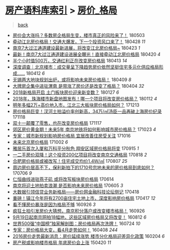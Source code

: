 [房产语料库索引](../../README.md)  > [房价_格局](房价_格局.md)
====
> [back](../README.md)

- [房价会大涨吗？多数房企格局生变，楼市真正的风险来了！](http://jkwz.applinzi.com/ittc/7098855526928745489.html#%E6%88%BF%E4%BB%B7%E4%BC%9A%E5%A4%A7%E6%B6%A8%E5%90%97%EF%BC%9F%E5%A4%9A%E6%95%B0%E6%88%BF%E4%BC%81%E6%A0%BC%E5%B1%80%E7%94%9F%E5%8F%98%EF%BC%8C%E6%A5%BC%E5%B8%82%E7%9C%9F%E6%AD%A3%E7%9A%84%E9%A3%8E%E9%99%A9%E6%9D%A5%E4%BA%86%EF%BC%81) 180503  
- [牵动江北房价格局！交通大爆发，下一个投资风口来了！](http://jkwz.applinzi.com/ittc/7096964875714823179.html#%E7%89%B5%E5%8A%A8%E6%B1%9F%E5%8C%97%E6%88%BF%E4%BB%B7%E6%A0%BC%E5%B1%80%EF%BC%81%E4%BA%A4%E9%80%9A%E5%A4%A7%E7%88%86%E5%8F%91%EF%BC%8C%E4%B8%8B%E4%B8%80%E4%B8%AA%E6%8A%95%E8%B5%84%E9%A3%8E%E5%8F%A3%E6%9D%A5%E4%BA%86%EF%BC%81) 180428 *11* 
- [南京7大过江通道建设最新进展，将改变江北房价格局~](http://jkwz.applinzi.com/ittc/7095220564644070411.html#%E5%8D%97%E4%BA%AC7%E5%A4%A7%E8%BF%87%E6%B1%9F%E9%80%9A%E9%81%93%E5%BB%BA%E8%AE%BE%E6%9C%80%E6%96%B0%E8%BF%9B%E5%B1%95%EF%BC%8C%E5%B0%86%E6%94%B9%E5%8F%98%E6%B1%9F%E5%8C%97%E6%88%BF%E4%BB%B7%E6%A0%BC%E5%B1%80%7E) 180423 *1* 
- [最新！南京7大过江通道建设进展全曝光！直接牵动江北房价格局](http://jkwz.applinzi.com/ittc/7093976819323896848.html#%E6%9C%80%E6%96%B0%EF%BC%81%E5%8D%97%E4%BA%AC7%E5%A4%A7%E8%BF%87%E6%B1%9F%E9%80%9A%E9%81%93%E5%BB%BA%E8%AE%BE%E8%BF%9B%E5%B1%95%E5%85%A8%E6%9B%9D%E5%85%89%EF%BC%81%E7%9B%B4%E6%8E%A5%E7%89%B5%E5%8A%A8%E6%B1%9F%E5%8C%97%E6%88%BF%E4%BB%B7%E6%A0%BC%E5%B1%80) 180420 *4* 
- [半个小时值500万，交通红利正在改变房价格局](http://jkwz.applinzi.com/ittc/7091408149343110161.html#%E5%8D%8A%E4%B8%AA%E5%B0%8F%E6%97%B6%E5%80%BC500%E4%B8%87%EF%BC%8C%E4%BA%A4%E9%80%9A%E7%BA%A2%E5%88%A9%E6%AD%A3%E5%9C%A8%E6%94%B9%E5%8F%98%E6%88%BF%E4%BB%B7%E6%A0%BC%E5%B1%80) 180413 *14* 
- [深度调查｜北京楼市：成交量呈下降趋势房价依然坚挺住宅多元化供应格局形成……](http://jkwz.applinzi.com/ittc/7091006759781270544.html#%E6%B7%B1%E5%BA%A6%E8%B0%83%E6%9F%A5%EF%BD%9C%E5%8C%97%E4%BA%AC%E6%A5%BC%E5%B8%82%EF%BC%9A%E6%88%90%E4%BA%A4%E9%87%8F%E5%91%88%E4%B8%8B%E9%99%8D%E8%B6%8B%E5%8A%BF%E6%88%BF%E4%BB%B7%E4%BE%9D%E7%84%B6%E5%9D%9A%E6%8C%BA%E4%BD%8F%E5%AE%85%E5%A4%9A%E5%85%83%E5%8C%96%E4%BE%9B%E5%BA%94%E6%A0%BC%E5%B1%80%E5%BD%A2%E6%88%90%E2%80%A6%E2%80%A6) 180412 *6* 
- [无锡两大地块规划出炉，或将影响未来房价格局！](http://jkwz.applinzi.com/ittc/7090024419076604934.html#%E6%97%A0%E9%94%A1%E4%B8%A4%E5%A4%A7%E5%9C%B0%E5%9D%97%E8%A7%84%E5%88%92%E5%87%BA%E7%82%89%EF%BC%8C%E6%88%96%E5%B0%86%E5%BD%B1%E5%93%8D%E6%9C%AA%E6%9D%A5%E6%88%BF%E4%BB%B7%E6%A0%BC%E5%B1%80%EF%BC%81) 180409 *8* 
- [大牌房企集中进驻渭南 是带涨了房价还是改变了格局？](http://jkwz.applinzi.com/ittc/7088139938686305286.html#%E5%A4%A7%E7%89%8C%E6%88%BF%E4%BC%81%E9%9B%86%E4%B8%AD%E8%BF%9B%E9%A9%BB%E6%B8%AD%E5%8D%97+%E6%98%AF%E5%B8%A6%E6%B6%A8%E4%BA%86%E6%88%BF%E4%BB%B7%E8%BF%98%E6%98%AF%E6%94%B9%E5%8F%98%E4%BA%86%E6%A0%BC%E5%B1%80%EF%BC%9F) 180404 *32* 
- [2018新格局开启 土门板块房价迎来新变数？](http://jkwz.applinzi.com/ittc/7062917720331256838.html#2018%E6%96%B0%E6%A0%BC%E5%B1%80%E5%BC%80%E5%90%AF+%E5%9C%9F%E9%97%A8%E6%9D%BF%E5%9D%97%E6%88%BF%E4%BB%B7%E8%BF%8E%E6%9D%A5%E6%96%B0%E5%8F%98%E6%95%B0%EF%BC%9F) 180127 *6* 
- [2018年，珠海楼市新盘地图发布！哪一个项目将改变房价格局？](http://jkwz.applinzi.com/ittc/7057795721451799568.html#2018%E5%B9%B4%EF%BC%8C%E7%8F%A0%E6%B5%B7%E6%A5%BC%E5%B8%82%E6%96%B0%E7%9B%98%E5%9C%B0%E5%9B%BE%E5%8F%91%E5%B8%83%EF%BC%81%E5%93%AA%E4%B8%80%E4%B8%AA%E9%A1%B9%E7%9B%AE%E5%B0%86%E6%94%B9%E5%8F%98%E6%88%BF%E4%BB%B7%E6%A0%BC%E5%B1%80%EF%BC%9F) 180112 *4* 
- [明年多幅2万+高价地入市，江北三大板块房价格局如何？](http://jkwz.applinzi.com/ittc/7046596347644347408.html#%E6%98%8E%E5%B9%B4%E5%A4%9A%E5%B9%852%E4%B8%87%2B%E9%AB%98%E4%BB%B7%E5%9C%B0%E5%85%A5%E5%B8%82%EF%BC%8C%E6%B1%9F%E5%8C%97%E4%B8%89%E5%A4%A7%E6%9D%BF%E5%9D%97%E6%88%BF%E4%BB%B7%E6%A0%BC%E5%B1%80%E5%A6%82%E4%BD%95%EF%BC%9F) 171213  
- [房价格局巨变！汊河土拍溢价率创新高，34万/㎡汤臣一品再破上海房价纪录](http://jkwz.applinzi.com/ittc/7037211840021529617.html#%E6%88%BF%E4%BB%B7%E6%A0%BC%E5%B1%80%E5%B7%A8%E5%8F%98%EF%BC%81%E6%B1%8A%E6%B2%B3%E5%9C%9F%E6%8B%8D%E6%BA%A2%E4%BB%B7%E7%8E%87%E5%88%9B%E6%96%B0%E9%AB%98%EF%BC%8C34%E4%B8%87%2F%E3%8E%A1%E6%B1%A4%E8%87%A3%E4%B8%80%E5%93%81%E5%86%8D%E7%A0%B4%E4%B8%8A%E6%B5%B7%E6%88%BF%E4%BB%B7%E7%BA%AA%E5%BD%95) 171118  
- [双十一颠覆了零售，也在改变房价格局](http://jkwz.applinzi.com/ittc/7036182769904911376.html#%E5%8F%8C%E5%8D%81%E4%B8%80%E9%A2%A0%E8%A6%86%E4%BA%86%E9%9B%B6%E5%94%AE%EF%BC%8C%E4%B9%9F%E5%9C%A8%E6%94%B9%E5%8F%98%E6%88%BF%E4%BB%B7%E6%A0%BC%E5%B1%80) 171117  
- [郊区房价黄金期！未来5年 南京地铁将如何影响城市房价格局？](http://jkwz.applinzi.com/ittc/7027655320967578641.html#%E9%83%8A%E5%8C%BA%E6%88%BF%E4%BB%B7%E9%BB%84%E9%87%91%E6%9C%9F%EF%BC%81%E6%9C%AA%E6%9D%A55%E5%B9%B4+%E5%8D%97%E4%BA%AC%E5%9C%B0%E9%93%81%E5%B0%86%E5%A6%82%E4%BD%95%E5%BD%B1%E5%93%8D%E5%9F%8E%E5%B8%82%E6%88%BF%E4%BB%B7%E6%A0%BC%E5%B1%80%EF%BC%9F) 171023 *4* 
- [专家：城市新规划影响房价格局 宜居改善住房受关注](http://jkwz.applinzi.com/ittc/7024963905670087696.html#%E4%B8%93%E5%AE%B6%EF%BC%9A%E5%9F%8E%E5%B8%82%E6%96%B0%E8%A7%84%E5%88%92%E5%BD%B1%E5%93%8D%E6%88%BF%E4%BB%B7%E6%A0%BC%E5%B1%80+%E5%AE%9C%E5%B1%85%E6%94%B9%E5%96%84%E4%BD%8F%E6%88%BF%E5%8F%97%E5%85%B3%E6%B3%A8) 171016  
- [未来北京房价格局](http://jkwz.applinzi.com/ittc/7019795413505410065.html#%E6%9C%AA%E6%9D%A5%E5%8C%97%E4%BA%AC%E6%88%BF%E4%BB%B7%E6%A0%BC%E5%B1%80) 171002 *6* 
- [雅居乐首次入厦和万科平分秋色 翔安区域房价格局将变](http://jkwz.applinzi.com/ittc/7013513127214449681.html#%E9%9B%85%E5%B1%85%E4%B9%90%E9%A6%96%E6%AC%A1%E5%85%A5%E5%8E%A6%E5%92%8C%E4%B8%87%E7%A7%91%E5%B9%B3%E5%88%86%E7%A7%8B%E8%89%B2+%E7%BF%94%E5%AE%89%E5%8C%BA%E5%9F%9F%E6%88%BF%E4%BB%B7%E6%A0%BC%E5%B1%80%E5%B0%86%E5%8F%98) 170915 *1* 
- [一二手房价双降！这个投资200亿项目将改变南京交通格局](http://jkwz.applinzi.com/ittc/7003192512381191184.html#%E4%B8%80%E4%BA%8C%E6%89%8B%E6%88%BF%E4%BB%B7%E5%8F%8C%E9%99%8D%EF%BC%81%E8%BF%99%E4%B8%AA%E6%8A%95%E8%B5%84200%E4%BA%BF%E9%A1%B9%E7%9B%AE%E5%B0%86%E6%94%B9%E5%8F%98%E5%8D%97%E4%BA%AC%E4%BA%A4%E9%80%9A%E6%A0%BC%E5%B1%80) 170818 *2* 
- [合肥房价格局或被改写！住宅成交均价1.4W/㎡](http://jkwz.applinzi.com/ittc/6998984922273154064.html#%E5%90%88%E8%82%A5%E6%88%BF%E4%BB%B7%E6%A0%BC%E5%B1%80%E6%88%96%E8%A2%AB%E6%94%B9%E5%86%99%EF%BC%81%E4%BD%8F%E5%AE%85%E6%88%90%E4%BA%A4%E5%9D%87%E4%BB%B71.4W%2F%E3%8E%A1) 170807 *25* 
- [周边房价居高不下，保利新拍下的1710号宗地未来的房价格局到底如何？](http://jkwz.applinzi.com/ittc/6987144083284689925.html#%E5%91%A8%E8%BE%B9%E6%88%BF%E4%BB%B7%E5%B1%85%E9%AB%98%E4%B8%8D%E4%B8%8B%EF%BC%8C%E4%BF%9D%E5%88%A9%E6%96%B0%E6%8B%8D%E4%B8%8B%E7%9A%841710%E5%8F%B7%E5%AE%97%E5%9C%B0%E6%9C%AA%E6%9D%A5%E7%9A%84%E6%88%BF%E4%BB%B7%E6%A0%BC%E5%B1%80%E5%88%B0%E5%BA%95%E5%A6%82%E4%BD%95%EF%BC%9F) 170706 *9* 
- [仁恒曲线进驻燕子矶 或将改写板块房价格局](http://jkwz.applinzi.com/ittc/6978946414523450372.html#%E4%BB%81%E6%81%92%E6%9B%B2%E7%BA%BF%E8%BF%9B%E9%A9%BB%E7%87%95%E5%AD%90%E7%9F%B6+%E6%88%96%E5%B0%86%E6%94%B9%E5%86%99%E6%9D%BF%E5%9D%97%E6%88%BF%E4%BB%B7%E6%A0%BC%E5%B1%80) 170614  
- [南京将迎土地拍卖浪潮 是否影响未来房价格局](http://jkwz.applinzi.com/ittc/6975749411098330116.html#%E5%8D%97%E4%BA%AC%E5%B0%86%E8%BF%8E%E5%9C%9F%E5%9C%B0%E6%8B%8D%E5%8D%96%E6%B5%AA%E6%BD%AE+%E6%98%AF%E5%90%A6%E5%BD%B1%E5%93%8D%E6%9C%AA%E6%9D%A5%E6%88%BF%E4%BB%B7%E6%A0%BC%E5%B1%80) 170605 *3* 
- [大数据引领信贷业务新格局——房价网金融科技论坛侧记](http://jkwz.applinzi.com/ittc/6957837050249217029.html#%E5%A4%A7%E6%95%B0%E6%8D%AE%E5%BC%95%E9%A2%86%E4%BF%A1%E8%B4%B7%E4%B8%9A%E5%8A%A1%E6%96%B0%E6%A0%BC%E5%B1%80%E2%80%94%E2%80%94%E6%88%BF%E4%BB%B7%E7%BD%91%E9%87%91%E8%9E%8D%E7%A7%91%E6%8A%80%E8%AE%BA%E5%9D%9B%E4%BE%A7%E8%AE%B0) 170418  
- [重磅！镇江今年将有2700亩住宅土地上市，深度影响房价格局](http://jkwz.applinzi.com/ittc/6957432229490852868.html#%E9%87%8D%E7%A3%85%EF%BC%81%E9%95%87%E6%B1%9F%E4%BB%8A%E5%B9%B4%E5%B0%86%E6%9C%892700%E4%BA%A9%E4%BD%8F%E5%AE%85%E5%9C%9F%E5%9C%B0%E4%B8%8A%E5%B8%82%EF%BC%8C%E6%B7%B1%E5%BA%A6%E5%BD%B1%E5%93%8D%E6%88%BF%E4%BB%B7%E6%A0%BC%E5%B1%80) 170417 *12* 
- [看不懂房价暴涨是因为格局不够](http://jkwz.applinzi.com/ittc/6882164782869775364.html#%E7%9C%8B%E4%B8%8D%E6%87%82%E6%88%BF%E4%BB%B7%E6%9A%B4%E6%B6%A8%E6%98%AF%E5%9B%A0%E4%B8%BA%E6%A0%BC%E5%B1%80%E4%B8%8D%E5%A4%9F) 160926 *3* 
- [疯狂土拍引发房价大猜想，南京积分落户或改变楼市格局！](http://jkwz.applinzi.com/ittc/6882102452454687749.html#%E7%96%AF%E7%8B%82%E5%9C%9F%E6%8B%8D%E5%BC%95%E5%8F%91%E6%88%BF%E4%BB%B7%E5%A4%A7%E7%8C%9C%E6%83%B3%EF%BC%8C%E5%8D%97%E4%BA%AC%E7%A7%AF%E5%88%86%E8%90%BD%E6%88%B7%E6%88%96%E6%94%B9%E5%8F%98%E6%A5%BC%E5%B8%82%E6%A0%BC%E5%B1%80%EF%BC%81) 160926  
- [9月19日起南京网拍18幅地，这些区域房价格局又将改变！](http://jkwz.applinzi.com/ittc/6865396959610930181.html#9%E6%9C%8819%E6%97%A5%E8%B5%B7%E5%8D%97%E4%BA%AC%E7%BD%91%E6%8B%8D18%E5%B9%85%E5%9C%B0%EF%BC%8C%E8%BF%99%E4%BA%9B%E5%8C%BA%E5%9F%9F%E6%88%BF%E4%BB%B7%E6%A0%BC%E5%B1%80%E5%8F%88%E5%B0%86%E6%94%B9%E5%8F%98%EF%BC%81) 160812 *6* 
- [世界500强“中国榜”独家解剖图：房价格局再次洗牌！](http://jkwz.applinzi.com/ittc/6858425381522244612.html#%E4%B8%96%E7%95%8C500%E5%BC%BA%E2%80%9C%E4%B8%AD%E5%9B%BD%E6%A6%9C%E2%80%9D%E7%8B%AC%E5%AE%B6%E8%A7%A3%E5%89%96%E5%9B%BE%EF%BC%9A%E6%88%BF%E4%BB%B7%E6%A0%BC%E5%B1%80%E5%86%8D%E6%AC%A1%E6%B4%97%E7%89%8C%EF%BC%81) 160724 *10* 
- [专家：房价格局大变，看4月走势如何！](http://jkwz.applinzi.com/ittc/6818814624082166788.html#%E4%B8%93%E5%AE%B6%EF%BC%9A%E6%88%BF%E4%BB%B7%E6%A0%BC%E5%B1%80%E5%A4%A7%E5%8F%98%EF%BC%8C%E7%9C%8B4%E6%9C%88%E8%B5%B0%E5%8A%BF%E5%A6%82%E4%BD%95%EF%BC%81) 160408 *244* 
- [2016房价走势最新消息：房价延续涨势 楼市分化格局迎差异化政策](http://jkwz.applinzi.com/ittc/6795012720340501509.html#2016%E6%88%BF%E4%BB%B7%E8%B5%B0%E5%8A%BF%E6%9C%80%E6%96%B0%E6%B6%88%E6%81%AF%EF%BC%9A%E6%88%BF%E4%BB%B7%E5%BB%B6%E7%BB%AD%E6%B6%A8%E5%8A%BF+%E6%A5%BC%E5%B8%82%E5%88%86%E5%8C%96%E6%A0%BC%E5%B1%80%E8%BF%8E%E5%B7%AE%E5%BC%82%E5%8C%96%E6%94%BF%E7%AD%96) 160204 *6* 
- [房产税或影响楼市格局 年底房价会上涨](http://jkwz.applinzi.com/ittc/547650611407495490.html#%E6%88%BF%E4%BA%A7%E7%A8%8E%E6%88%96%E5%BD%B1%E5%93%8D%E6%A5%BC%E5%B8%82%E6%A0%BC%E5%B1%80+%E5%B9%B4%E5%BA%95%E6%88%BF%E4%BB%B7%E4%BC%9A%E4%B8%8A%E6%B6%A8) 150420 *11* 
